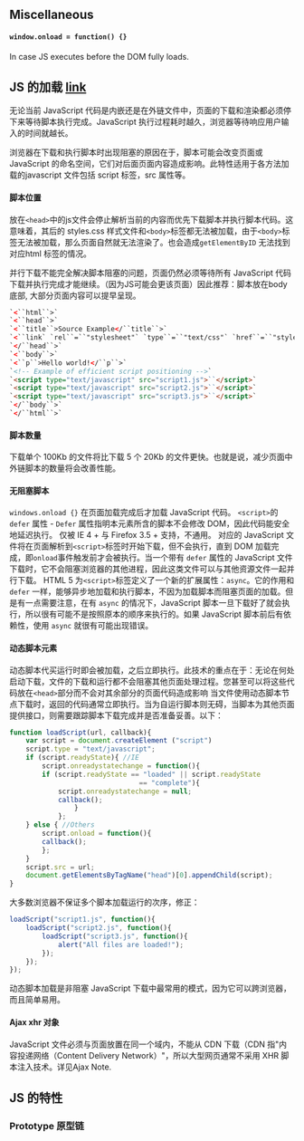 ## Miscellaneous
#### `window.onload = function() {}` 
In case JS executes before the DOM fully loads. 

## JS 的加载 [link]([https://www.ibm.com/developerworks/cn/web/1308_caiys_jsload/index.html](https://www.ibm.com/developerworks/cn/web/1308_caiys_jsload/index.html))
无论当前 JavaScript 代码是内嵌还是在外链文件中，页面的下载和渲染都必须停下来等待脚本执行完成。JavaScript 执行过程耗时越久，浏览器等待响应用户输入的时间就越长。

浏览器在下载和执行脚本时出现阻塞的原因在于，脚本可能会改变页面或 JavaScript 的命名空间，它们对后面页面内容造成影响。此特性适用于各方法加载的javascript 文件包括 script 标签，src 属性等。

#### 脚本位置
放在`<head>`中的js文件会停止解析当前的内容而优先下载脚本并执行脚本代码。这意味着，其后的 styles.css 样式文件和`<body>`标签都无法被加载，由于`<body>`标签无法被加载，那么页面自然就无法渲染了。也会造成`getElementByID` 无法找到对应html 标签的情况。

并行下载不能完全解决脚本阻塞的问题，页面仍然必须等待所有 JavaScript 代码下载并执行完成才能继续。（因为JS可能会更该页面）因此推荐：脚本放在body底部, 大部分页面内容可以提早呈现。
~~~html
`<``html``>`
`<``head``>`
`<``title``>Source Example</``title``>`
`<``link` `rel``=``"stylesheet"` `type``=``"text/css"` `href``=``"styles.css"``>`
`</``head``>`
`<``body``>`
`<``p``>Hello world!</``p``>`
`<!-- Example of efficient script positioning -->`
`<script type="text/javascript" src="script1.js">``</script>`
`<script type="text/javascript" src="script2.js">``</script>`
`<script type="text/javascript" src="script3.js">``</script>`
`</``body``>`
`</``html``>`
~~~

#### 脚本数量
下载单个 100Kb 的文件将比下载 5 个 20Kb 的文件更快。也就是说，减少页面中外链脚本的数量将会改善性能。

#### 无阻塞脚本
`windows.onload {}` 在页面加载完成后才加载 JavaScript 代码。
`<script>`的`defer` 属性 - `Defer` 属性指明本元素所含的脚本不会修改 DOM，因此代码能安全地延迟执行。 仅被 IE 4 + 与 Firefox 3.5 + 支持，不通用。 对应的 JavaScript 文件将在页面解析到`<script>`标签时开始下载，但不会执行，直到 DOM 加载完成，即`onload`事件触发前才会被执行。当一个带有 `defer` 属性的 JavaScript 文件下载时，它不会阻塞浏览器的其他进程，因此这类文件可以与其他资源文件一起并行下载。
HTML 5 为`<script>`标签定义了一个新的扩展属性：`async`。它的作用和 `defer` 一样，能够异步地加载和执行脚本，不因为加载脚本而阻塞页面的加载。但是有一点需要注意，在有 `async` 的情况下，JavaScript 脚本一旦下载好了就会执行，所以很有可能不是按照原本的顺序来执行的。如果 JavaScript 脚本前后有依赖性，使用 `async` 就很有可能出现错误。

#### 动态脚本元素
 动态脚本代买运行时即会被加载，之后立即执行。此技术的重点在于：无论在何处启动下载，文件的下载和运行都不会阻塞其他页面处理过程。您甚至可以将这些代码放在`<head>`部分而不会对其余部分的页面代码造成影响
当文件使用动态脚本节点下载时，返回的代码通常立即执行。当为自运行脚本则无碍，当脚本为其他页面提供接口，则需要跟踪脚本下载完成并是否准备妥善。以下：
~~~javascript
function loadScript(url, callback){
	var script = document.createElement ("script")
	script.type = "text/javascript";
	if (script.readyState){ //IE
		script.onreadystatechange = function(){
		if (script.readyState == "loaded" || script.readyState
		  						== "complete"){
			script.onreadystatechange = null;
			callback();
				}
			};
	} else { //Others
		script.onload = function(){
		callback();
		};
	}
	script.src = url;
	document.getElementsByTagName("head")[0].appendChild(script);
}
~~~

大多数浏览器不保证多个脚本加载运行的次序，修正：
~~~javascript
loadScript("script1.js", function(){
	loadScript("script2.js", function(){
		loadScript("script3.js", function(){
			alert("All files are loaded!");
		});
	});
});
~~~
动态脚本加载是非阻塞 JavaScript 下载中最常用的模式，因为它可以跨浏览器，而且简单易用。

#### Ajax xhr 对象
JavaScript 文件必须与页面放置在同一个域内，不能从 CDN 下载（CDN 指"内容投递网络（Content Delivery Network）"，所以大型网页通常不采用 XHR 脚本注入技术。详见Ajax Note. 

## JS 的特性

### Prototype 原型链 





<!--stackedit_data:
eyJoaXN0b3J5IjpbNzExOTQ3NzI4LC0xNjAyOTcyOTYzLDE2Nz
kwNjQwOCwxODQ3NDEwNzkxLC0yMzcyMzA3OTcsLTE4ODA1NDY1
NzUsMTgxODA3ODQzMywtNTMzNjQ3NzM5LDk0NzU4NTQzNiw4ND
I4NDg1MiwxNTA4Mjk3NDA4LC03NDg1ODUyOTksMjUwNjE2MDE0
LC0yMDg4NzQ2NjEyXX0=
-->